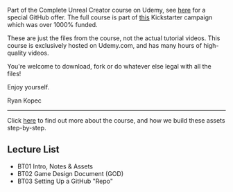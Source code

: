 Part of the Complete Unreal Creator course on Udemy, see [here](https://www.udemy.com/unrealcourse?couponCode=GitHubSpecial) for a special GitHub offer. The full course is part of [this](https://www.kickstarter.com/projects/bentristem/learn-to-make-video-games-unreal-developer-course) Kickstarter campaign which was over 1000% funded.
 
 These are just the files from the course, not the actual tutorial videos. This course is exclusively hosted on Udemy.com, and has many hours of high-quality videos.
 
 You're welcome to download, fork or do whatever else legal with all the files!
 
 Enjoy yourself.
 
 Ryan Kopec
 
 ---
 Click [here](https://www.udemy.com/unrealcourse?couponCode=GitHubSpecial) to find out more about the course, and how we build these assets step-by-step.
 
  ## Lecture List
  * BT01 Intro, Notes & Assets
  * BT02 Game Design Document (GOD)
  * BT03 Setting Up a GitHub "Repo"
  
